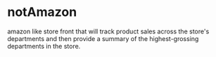 # notAmazon
amazon like store front that will track product sales across the store's departments and then provide a summary of the highest-grossing departments in the store. 
